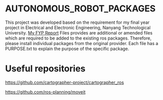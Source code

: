 # AUTONOMOUS_ROBOT_PACKAGES
This project was developed based on the requirement for my final year project in Electrical and Electronic Engineering, Nanyang Technological University. [My FYP Report](https://hdl.handle.net/10356/149758)
Files provides are additional or amended files which are required to be added to the existing ros packages. 
Therefore, please install individual packages from the original provider. 
Each file has a PURPOSE.txt to explain the purpose of the specific package.

# Useful repositories
https://github.com/cartographer-project/cartographer_ros

https://github.com/ros-planning/moveit

